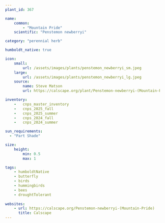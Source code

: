 ```yaml
---
plant_id: 367 

name: 
    common: 
        - "Mountain Pride"  
    scientific: "Penstemon newberryi"  

category: "perennial herb"

humboldt_native: true

icon: 
    small: 
        url: /assets/images/plants/penstemon_newberryi_sm.jpeg 
    large: 
        url: /assets/images/plants/penstemon_newberryi_lg.jpeg 
    source: 
        name: Steve Matson 
        url: https://calscape.org/plant/Penstemon-newberryi-(Mountain-Pride)/gallery

inventory: 
    -   cnps_master_inventory
    -   cnps_2025_fall
    -   cnps_2025_summer
    -   cnps_2024_fall
    -   cnps_2024_summer

sun_requirements:
  - "Part Shade"

size:
    height: 
        min: 0.5
        max: 1

tags: 
    - humboldtNative
    - butterfly
    - birds
    - hummingbirds
    - bees
    - droughtTolerant
 
websites: 
    - url: https://calscape.org/Penstemon-newberryi-(Mountain-Pride) 
      title: Calscape
---
```

